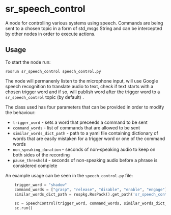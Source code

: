 # sr_speech_control

A node for controlling various systems using speech.
Commands are being sent to a chosen topic in a form of std_msgs
String and can be intercepted by other nodes in order to execute actions.

## Usage

To start the node run:
```
rosrun sr_speech_control speech_control.py
```

The node will permanenly listen to the microphone input, will use Google speech
recognition to translate audio to text, check if text starts with a chosen trigger word and if so, will publish word after the trigger word to a `sr_speech_control` topic (by default) .

The class used has four parameters that can be provided in order to modify the behaviour:
- `trigger_word` - sets a word that preceeds a command to be sent
- `command_words` - list of commands that are allowed to be sent
- `similar_words_dict_path` - path to a yaml file containing dictionary of words that are easily mistaken for a trigger word or one of the command words
- `non_speaking_duration` - seconds of non-speaking audio to keep on both sides of the recording
- `pause_threshold` - seconds of non-speaking audio before a phrase is considered complete

An example usage can be seen in the `speech_control.py` file:
```python
    trigger_word = "shadow"
    command_words = ["grasp", "release", "disable", "enable", "engage"]
    similar_words_dict_path = rospkg.RosPack().get_path('sr_speech_control') + '/config/similar_words_dict.yaml'

    sc = SpeechControl(trigger_word, command_words, similar_words_dict_path=similar_words_dict_path)
    sc.run()

```